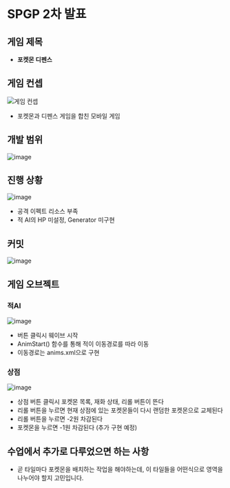 # SPGP 2차 발표

## 게임 제목
- **포켓몬 디펜스**

## 게임 컨셉
![게임 컨셉](https://user-images.githubusercontent.com/70653452/160658340-f106ce23-7b9a-4800-9542-7e951733ad66.PNG)
- 포켓몬과 디펜스 게임을 합친 모바일 게임

## 개발 범위
![image](https://user-images.githubusercontent.com/70653452/160665220-6553afd7-b379-4bee-a6d6-314c79a5cde6.png)

## 진행 상황
![image](https://user-images.githubusercontent.com/70653452/166465039-e9442bdc-ea71-4061-979f-cb61271f0755.png)
- 공격 이펙트 리소스 부족
- 적 AI의 HP 미설정, Generator 미구현

## 커밋
![image](https://user-images.githubusercontent.com/70653452/166462238-73c98773-a3a1-460f-8153-bbe35b187ce4.png)


## 게임 오브젝트

### 적AI
![image](https://user-images.githubusercontent.com/70653452/166462697-af7804ad-c449-4628-aea7-9c9addf50a74.png)
- 버튼 클릭시 웨이브 시작
- AnimStart() 함수를 통해 적이 이동경로를 따라 이동
- 이동경로는 anims.xml으로 구현

### 상점
![image](https://user-images.githubusercontent.com/70653452/166463279-61f23918-6a07-4cf3-87fa-e4a1a1bad0a3.png)
- 상점 버튼 클릭시 포켓몬 목록, 재화 상태, 리롤 버튼이 뜬다
- 리롤 버튼을 누르면 현재 상점에 있는 포켓몬들이 다시 랜덤한 포켓몬으로 교체된다
- 리롤 버튼을 누르면 -2원 차감된다
- 포켓몬을 누르면 -1원 차감된다 (추가 구현 예정)

## 수업에서 추가로 다루었으면 하는 사항
- 곧 타일마다 포켓몬을 배치하는 작업을 해야하는데, 이 타일들을 어떤식으로 영역을 나누어야 할지 고민입니다.

